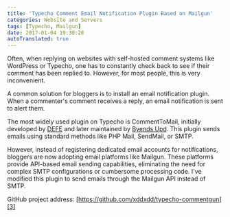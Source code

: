 ```yaml
---
title: 'Typecho Comment Email Notification Plugin Based on Mailgun'
categories: Website and Servers
tags: [Typecho, Mailgun]
date: 2017-01-04 19:30:20
autoTranslated: true
---
```



Often, when replying on websites with self-hosted comment systems like WordPress or Typecho, one has to constantly check back to see if their comment has been replied to. However, for most people, this is very inconvenient.

A common solution for bloggers is to install an email notification plugin. When a commenter's comment receives a reply, an email notification is sent to alert them.

The most widely used plugin on Typecho is CommentToMail, initially developed by [DEFE][1] and later maintained by [Byends Upd][2]. This plugin sends emails using standard methods like PHP Mail, SendMail, or SMTP.

However, instead of registering dedicated email accounts for notifications, bloggers are now adopting email platforms like Mailgun. These platforms provide API-based email sending capabilities, eliminating the need for complex SMTP configurations or cumbersome processing code. I've modified this plugin to send emails through the Mailgun API instead of SMTP.

GitHub project address: [https://github.com/xddxdd/typecho-commentgun][3]

[1]: http://defe.me/
[2]: http://www.byends.com/
[3]: https://github.com/xddxdd/typecho-commentgun
```
